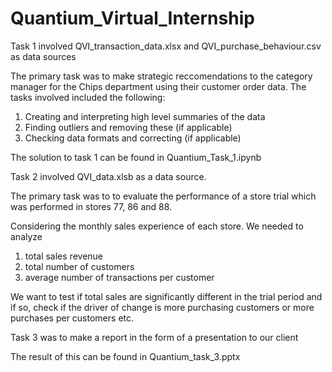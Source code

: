 # Quantium_Virtual_Internship

Task 1 involved QVI_transaction_data.xlsx and QVI_purchase_behaviour.csv as data sources

The primary task was to make strategic reccomendations to the category manager for the Chips department using their customer order data. The tasks involved included the following:

1. Creating and interpreting high level summaries of the data
2. Finding outliers and removing these (if applicable)
3. Checking data formats and correcting (if applicable)

The solution to task 1 can be found in Quantium_Task_1.ipynb


Task 2 involved QVI_data.xlsb as a data source.

The primary task was to to evaluate the performance of a store trial which was performed in stores 77, 86 and 88.

Considering the monthly sales experience of each store. We needed to analyze

1. total sales revenue
2. total number of customers
3. average number of transactions per customer

We want to test if total sales are significantly different in the trial period and if so, check if the driver of change is more purchasing customers or more purchases per customers etc.


Task 3 was to make a report in the form of a presentation to our client

The result of this can be found in Quantium_task_3.pptx
